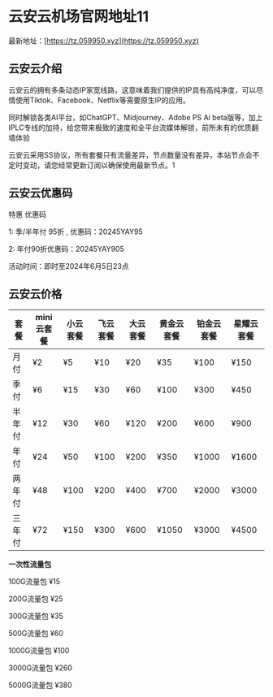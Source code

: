 # 云安云机场官网地址11

最新地址：[https://tz.059950.xyz](https://tz.059950.xyz)

## 云安云介绍

云安云的拥有多条动态IP家宽线路，这意味着我们提供的IP具有高纯净度，可以尽情使用Tiktok、Facebook、Netflix等需要原生IP的应用。

同时解锁各类AI平台，如ChatGPT、Midjourney、Adobe PS Ai beta版等，加上IPLC专线的加持，给您带来极致的速度和全平台流媒体解锁，前所未有的优质翻墙体验

云安云采用SS协议，所有套餐只有流量差异，节点数量没有差异，本站节点会不定时变动，请您经常更新订阅以确保使用最新节点。1

## 云安云优惠码

特惠 优惠码

1: 季/半年付 95折 , 优惠码：20245YAY95

2: 年付90折优惠码：20245YAY905 

活动时间：即时至2024年6月5日23点

## 云安云价格

|套餐|mini云套餐|小云套餐|飞云套餐|大云套餐|黄金云套餐|铂金云套餐|星耀云套餐|
|----|----|----|----|----|----|----|----|
|月付|¥2|¥5|¥10|¥20|¥35|¥100|¥150|
|季付|¥6|¥15|¥30|¥60|¥100|¥300|¥450|
|半年付|¥12|¥30|¥60|¥120|¥200|¥600|¥900|
|年付|¥24|¥50|¥100|¥200|¥350|¥1000|¥1600|
|两年付|¥48|¥100|¥200|¥400|¥700|¥2000|¥3000|
|三年付|¥72|¥150|¥300|¥600|¥1050|¥3000|¥4500|

**一次性流量包**

100G流量包 ¥15

200G流量包 ¥25

300G流量包 ¥35

500G流量包 ¥60

1000G流量包 ¥100

3000G流量包 ¥260

5000G流量包 ¥380




